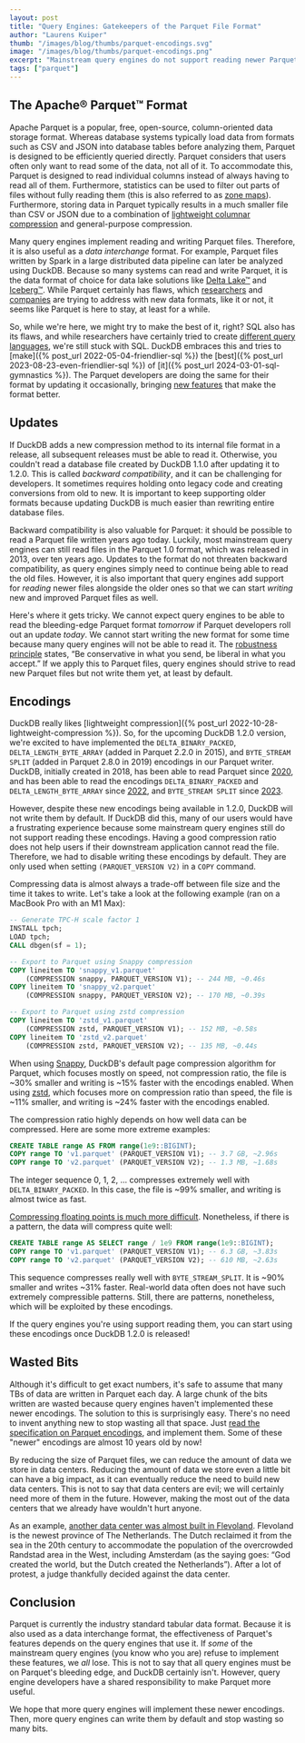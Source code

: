 ```yaml
---
layout: post
title: "Query Engines: Gatekeepers of the Parquet File Format"
author: "Laurens Kuiper"
thumb: "/images/blog/thumbs/parquet-encodings.svg"
image: "/images/blog/thumbs/parquet-encodings.png"
excerpt: "Mainstream query engines do not support reading newer Parquet encodings, forcing systems like DuckDB to default to writing older encodings, thereby sacrificing compression."
tags: ["parquet"]
---
```


## The Apache® Parquet™ Format

Apache Parquet is a popular, free, open-source, column-oriented data storage format.
Whereas database systems typically load data from formats such as CSV and JSON into database tables before analyzing them, Parquet is designed to be efficiently queried directly.
Parquet considers that users often only want to read some of the data, not all of it.
To accommodate this, Parquet is designed to read individual columns instead of always having to read all of them.
Furthermore, statistics can be used to filter out parts of files without fully reading them (this is also referred to as [zone maps](https://www.vldb.org/conf/1998/p476.pdf)).
Furthermore, storing data in Parquet typically results in a much smaller file than CSV or JSON due to a combination of [lightweight columnar compression](https://ir.cwi.nl/pub/15564/15564B.pdf) and general-purpose compression.

Many query engines implement reading and writing Parquet files.
Therefore, it is also useful as a _data interchange_ format.
For example, Parquet files written by Spark in a large distributed data pipeline can later be analyzed using DuckDB.
Because so many systems can read and write Parquet, it is the data format of choice for data lake solutions like [Delta Lake™](https://delta.io) and [Iceberg™](https://iceberg.apache.org).
While Parquet certainly has flaws, which [researchers](https://github.com/cwida/FastLanes) and [companies](https://github.com/facebookincubator/nimble) are trying to address with new data formats, like it or not, it seems like Parquet is here to stay, at least for a while.

So, while we're here, we might try to make the best of it, right?
SQL also has its flaws, and while researchers have certainly tried to create [different query languages](https://en.wikipedia.org/wiki/QUEL_query_languages), we're still stuck with SQL.
DuckDB embraces this and tries to [make]({% post_url 2022-05-04-friendlier-sql %}) the [best]({% post_url 2023-08-23-even-friendlier-sql %}) of [it]({% post_url 2024-03-01-sql-gymnastics %}).
The Parquet developers are doing the same for their format by updating it occasionally, bringing [new features](https://github.com/apache/parquet-format/blob/master/CHANGES.md) that make the format better.

## Updates

If DuckDB adds a new compression method to its internal file format in a release, all subsequent releases must be able to read it.
Otherwise, you couldn't read a database file created by DuckDB 1.1.0 after updating it to 1.2.0.
This is called _backward compatibility_, and it can be challenging for developers.
It sometimes requires holding onto legacy code and creating conversions from old to new.
It is important to keep supporting older formats because updating DuckDB is much easier than rewriting entire database files.

Backward compatibility is also valuable for Parquet: it should be possible to read a Parquet file written years ago today.
Luckily, most mainstream query engines can still read files in the Parquet 1.0 format, which was released in 2013, over ten years ago.
Updates to the format do not threaten backward compatibility, as query engines simply need to continue being able to read the old files.
However, it is also important that query engines add support for _reading_ newer files alongside the older ones so that we can start _writing_ new and improved Parquet files as well.

Here's where it gets tricky.
We cannot expect query engines to be able to read the bleeding-edge Parquet format _tomorrow_ if Parquet developers roll out an update _today_.
We cannot start writing the new format for some time because many query engines will not be able to read it.
The [robustness principle](https://en.wikipedia.org/wiki/Robustness_principle) states, “Be conservative in what you send, be liberal in what you accept.”
If we apply this to Parquet files, query engines should strive to read new Parquet files but not write them yet, at least by default.

## Encodings

DuckDB really likes [lightweight compression]({% post_url 2022-10-28-lightweight-compression %}).
So, for the upcoming DuckDB 1.2.0 version, we're excited to have implemented the `DELTA_BINARY_PACKED`, `DELTA_LENGTH_BYTE_ARRAY` (added in Parquet 2.2.0 in 2015), and `BYTE_STREAM SPLIT` (added in Parquet 2.8.0 in 2019) encodings in our Parquet writer.
DuckDB, initially created in 2018, has been able to read Parquet since [2020](https://github.com/duckdb/duckdb/pull/556), and has been able to read the encodings `DELTA_BINARY_PACKED` and `DELTA_LENGTH_BYTE_ARRAY` since [2022](https://github.com/duckdb/duckdb/pull/5457), and `BYTE_STREAM SPLIT` since [2023](https://github.com/duckdb/duckdb/pull/9240).

However, despite these new encodings being available in 1.2.0, DuckDB will not write them by default.
If DuckDB did this, many of our users would have a frustrating experience because some mainstream query engines still do not support reading these encodings.
Having a good compression ratio does not help users if their downstream application cannot read the file.
Therefore, we had to disable writing these encodings by default.
They are only used when setting `(PARQUET_VERSION V2)` in a `COPY` command.

Compressing data is almost always a trade-off between file size and the time it takes to write.
Let's take a look at the following example (ran on a MacBook Pro with an M1 Max):

```sql
-- Generate TPC-H scale factor 1
INSTALL tpch;
LOAD tpch;
CALL dbgen(sf = 1);

-- Export to Parquet using Snappy compression
COPY lineitem TO 'snappy_v1.parquet'
    (COMPRESSION snappy, PARQUET_VERSION V1); -- 244 MB, ~0.46s
COPY lineitem TO 'snappy_v2.parquet'
    (COMPRESSION snappy, PARQUET_VERSION V2); -- 170 MB, ~0.39s

-- Export to Parquet using zstd compression
COPY lineitem TO 'zstd_v1.parquet'
    (COMPRESSION zstd, PARQUET_VERSION V1); -- 152 MB, ~0.58s
COPY lineitem TO 'zstd_v2.parquet'
    (COMPRESSION zstd, PARQUET_VERSION V2); -- 135 MB, ~0.44s
```

When using [Snappy](https://github.com/google/snappy), DuckDB's default page compression algorithm for Parquet, which focuses mostly on speed, not compression ratio, the file is ~30% smaller and writing is ~15% faster with the encodings enabled.
When using [zstd](https://github.com/facebook/zstd), which focuses more on compression ratio than speed, the file is ~11% smaller, and writing is ~24% faster with the encodings enabled.

The compression ratio highly depends on how well data can be compressed.
Here are some more extreme examples:

```sql
CREATE TABLE range AS FROM range(1e9::BIGINT);
COPY range TO 'v1.parquet' (PARQUET_VERSION V1); -- 3.7 GB, ~2.96s
COPY range TO 'v2.parquet' (PARQUET_VERSION V2); -- 1.3 MB, ~1.68s
```

The integer sequence 0, 1, 2, ... compresses extremely well with `DELTA_BINARY_PACKED`.
In this case, the file is ~99% smaller, and writing is almost twice as fast.

[Compressing floating points is much more difficult](https://github.com/cwida/ALP).
Nonetheless, if there is a pattern, the data will compress quite well:

```sql
CREATE TABLE range AS SELECT range / 1e9 FROM range(1e9::BIGINT);
COPY range TO 'v1.parquet' (PARQUET_VERSION V1); -- 6.3 GB, ~3.83s
COPY range TO 'v2.parquet' (PARQUET_VERSION V2); -- 610 MB, ~2.63s
```

This sequence compresses really well with `BYTE_STREAM_SPLIT`.
It is ~90% smaller and writes ~31% faster.
Real-world data often does not have such extremely compressible patterns.
Still, there are patterns, nonetheless, which will be exploited by these encodings.

If the query engines you're using support reading them, you can start using these encodings once DuckDB 1.2.0 is released!

## Wasted Bits

Although it's difficult to get exact numbers, it's safe to assume that many TBs of data are written in Parquet each day.
A large chunk of the bits written are wasted because query engines haven't implemented these newer encodings.
The solution to this is surprisingly easy.
There's no need to invent anything new to stop wasting all that space.
Just [read the specification on Parquet encodings](https://parquet.apache.org/docs/file-format/data-pages/encodings/), and implement them.
Some of these "newer" encodings are almost 10 years old by now!

By reducing the size of Parquet files, we can reduce the amount of data we store in data centers.
Reducing the amount of data we store even a little bit can have a big impact, as it can eventually reduce the need to build new data centers.
This is not to say that data centers are evil; we will certainly need more of them in the future.
However, making the most out of the data centers that we already have wouldn't hurt anyone.

As an example, [another data center was almost built in Flevoland](https://nos.nl/artikel/2491159-hoogste-bestuursrechter-zet-definitief-streep-door-datacenter-zeewolde).
Flevoland is the newest province of The Netherlands.
The Dutch reclaimed it from the sea in the 20th century to accommodate the population of the overcrowded Randstad area in the West, including Amsterdam (as the saying goes: “God created the world, but the Dutch created the Netherlands”).
After a lot of protest, a judge thankfully decided against the data center.

## Conclusion

Parquet is currently the industry standard tabular data format.
Because it is also used as a data interchange format, the effectiveness of Parquet's features depends on the query engines that use it.
If _some_ of the mainstream query engines (you know who you are) refuse to implement these features, we _all_ lose.
This is not to say that all query engines must be on Parquet's bleeding edge, and DuckDB certainly isn't.
However, query engine developers have a shared responsibility to make Parquet more useful.

We hope that more query engines will implement these newer encodings.
Then, more query engines can write them by default and stop wasting so many bits.
